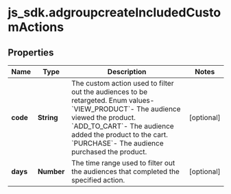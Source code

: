 # js_sdk.adgroupcreateIncludedCustomActions

## Properties
Name | Type | Description | Notes
------------ | ------------- | ------------- | -------------
**code** | **String** | The custom action used to filter out the audiences to be retargeted. Enum values- &#x60;VIEW_PRODUCT&#x60;- The audience viewed the product. &#x60;ADD_TO_CART&#x60;- The audience added the product to the cart. &#x60;PURCHASE&#x60;- The audience purchased the product. | [optional] 
**days** | **Number** | The time range used to filter out the audiences that completed the specified action. | [optional] 
